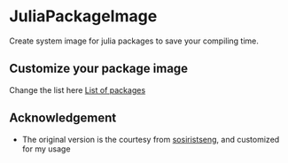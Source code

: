 # JuliaPackageImage
Create system image for julia packages to save your compiling time. 


## Customize your package image

Change the list here
[List of packages](https://github.com/stevengogogo/JuliaPackageImage/blob/6849df5fa02bbef129af9cab6ce5de8824c8799b/CreatePkgImage.jl#L26)



## Acknowledgement

- The original version is the courtesy from [sosiristseng](https://github.com/sosiristseng), and customized for my usage

